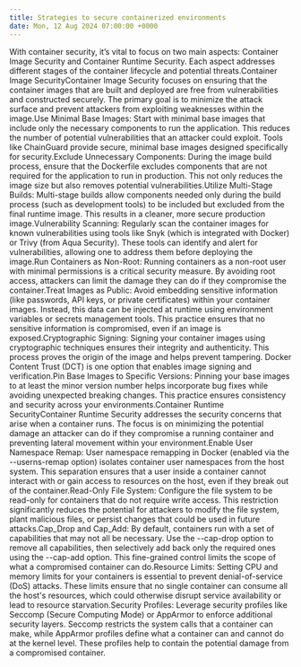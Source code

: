 ```yaml
---
title: Strategies to secure containerized environments
date: Mon, 12 Aug 2024 07:00:00 +0000
---
```

With container security, it’s vital to focus on two main aspects: Container Image Security and Container Runtime Security. Each aspect addresses different stages of the container lifecycle and potential threats.Container Image SecurityContainer Image Security focuses on ensuring that the container images that are built and deployed are free from vulnerabilities and constructed securely. The primary goal is to minimize the attack surface and prevent attackers from exploiting weaknesses within the image.Use Minimal Base Images: Start with minimal base images that include only the necessary components to run the application. This reduces the number of potential vulnerabilities that an attacker could exploit. Tools like ChainGuard provide secure, minimal base images designed specifically for security.Exclude Unnecessary Components: During the image build process, ensure that the Dockerfile excludes components that are not required for the application to run in production. This not only reduces the image size but also removes potential vulnerabilities.Utilize Multi-Stage Builds: Multi-stage builds allow components needed only during the build process (such as development tools) to be included but excluded from the final runtime image. This results in a cleaner, more secure production image.Vulnerability Scanning: Regularly scan the container images for known vulnerabilities using tools like Snyk (which is integrated with Docker) or Trivy (from Aqua Security). These tools can identify and alert for vulnerabilities, allowing one to address them before deploying the image.Run Containers as Non-Root: Running containers as a non-root user with minimal permissions is a critical security measure. By avoiding root access, attackers can limit the damage they can do if they compromise the container.Treat Images as Public: Avoid embedding sensitive information (like passwords, API keys, or private certificates) within your container images. Instead, this data can be injected at runtime using environment variables or secrets management tools. This practice ensures that no sensitive information is compromised, even if an image is exposed.Cryptographic Signing: Signing your container images using cryptographic techniques ensures their integrity and authenticity. This process proves the origin of the image and helps prevent tampering. Docker Content Trust (DCT) is one option that enables image signing and verification.Pin Base Images to Specific Versions: Pinning your base images to at least the minor version number helps incorporate bug fixes while avoiding unexpected breaking changes. This practice ensures consistency and security across your environments.Container Runtime SecurityContainer Runtime Security addresses the security concerns that arise when a container runs. The focus is on minimizing the potential damage an attacker can do if they compromise a running container and preventing lateral movement within your environment.Enable User Namespace Remap: User namespace remapping in Docker (enabled via the --userns-remap option) isolates container user namespaces from the host system. This separation ensures that a user inside a container cannot interact with or gain access to resources on the host, even if they break out of the container.Read-Only File System: Configure the file system to be read-only for containers that do not require write access. This restriction significantly reduces the potential for attackers to modify the file system, plant malicious files, or persist changes that could be used in future attacks.Cap_Drop and Cap_Add: By default, containers run with a set of capabilities that may not all be necessary. Use the --cap-drop option to remove all capabilities, then selectively add back only the required ones using the --cap-add option. This fine-grained control limits the scope of what a compromised container can do.Resource Limits: Setting CPU and memory limits for your containers is essential to prevent denial-of-service (DoS) attacks. These limits ensure that no single container can consume all the host's resources, which could otherwise disrupt service availability or lead to resource starvation.Security Profiles: Leverage security profiles like Seccomp (Secure Computing Mode) or AppArmor to enforce additional security layers. Seccomp restricts the system calls that a container can make, while AppArmor profiles define what a container can and cannot do at the kernel level. These profiles help to contain the potential damage from a compromised container.